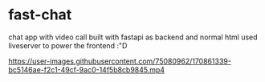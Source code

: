 # fast-chat
chat app with video call built with fastapi as backend and normal html used liveserver to power the frontend :"D




https://user-images.githubusercontent.com/75080962/170861339-bc5146ae-f2c1-49cf-9ac0-14f5b8cb9845.mp4

